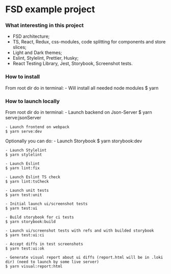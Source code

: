 # FSD example project

### What interesting in this project
- FSD architecture;
- TS, React, Redux, css-modules, code splitting for components and store slices;
- Light and Dark themes;
- Eslint, Stylelint, Prettier, Husky;
- React Testing Library, Jest, Storybook, Screenshot tests.

### How to install
From root dir do in terminal:
    - Will install all needed node modules
    $ yarn

### How to launch locally
From root dir do in terminal:
    - Launch backend on Json-Server
    $ yarn serve:jsonServer

    - Launch frontend on webpack
    $ yarn serve:dev

Optionally you can do:
    - Launch Storybook
    $ yarn storybook:dev

    - Launch Stylelint
    $ yarn stylelint

    - Launch Eslint
    $ yarn lint:fix

    - Launch Eslint TS check
    $ yarn lint:tsCheck

    - Launch unit tests
    $ yarn test:unit

    - Initial launch ui/screenshot tests
    $ yarn test:ui

    - Build storybook for ci tests
    $ yarn storybook:build

    - Launch ui/screenshot tests with refs and with builded storybook
    $ yarn test:ui:ci

    - Accept diffs in test screenshots
    $ yarn test:ui:ok

    - Generate visual report about ui diffs (report.html will be in .loki dir) (need to launch by some live server)
    $ yarn visual:report:html

